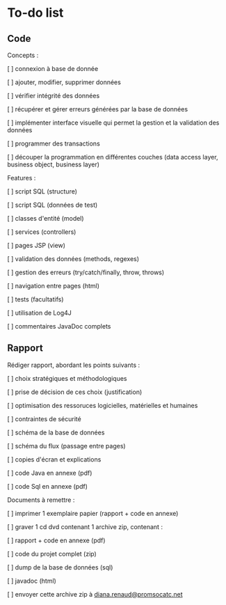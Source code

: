 # To-do list

## Code

Concepts :

[ ] connexion à base de donnée

[ ] ajouter, modifier, supprimer données

[ ] vérifier intégrité des données

[ ] récupérer et gérer erreurs générées par la base de données

[ ] implémenter interface visuelle qui permet la gestion et la validation des données

[ ] programmer des transactions

[ ] découper la programmation en différentes couches (data access layer, business object, business layer) 

Features :

[ ] script SQL (structure)

[ ] script SQL (données de test)

[ ] classes d'entité (model)

[ ] services (controllers)

[ ] pages JSP (view)

[ ] validation des données (methods, regexes)

[ ] gestion des erreurs (try/catch/finally, throw, throws)

[ ] navigation entre pages (html)

[ ] tests (facultatifs)

[ ] utilisation de Log4J

[ ] commentaires JavaDoc complets

## Rapport

Rédiger rapport, abordant les points suivants :

[ ] choix stratégiques et méthodologiques

[ ] prise de décision de ces choix (justification)

[ ] optimisation des ressoruces logicielles, matérielles et humaines

[ ] contraintes de sécurité

[ ] schéma de la base de données

[ ] schéma du flux (passage entre pages)

[ ] copies d'écran et explications

[ ] code Java en annexe (pdf)

[ ] code Sql en annexe (pdf)

Documents à remettre :

[ ] imprimer 1 exemplaire papier (rapport + code en annexe)

[ ] graver 1 cd dvd contenant 1 archive zip, contenant :

[ ] rapport + code en annexe (pdf)

[ ] code du projet complet (zip)

[ ] dump de la base de données (sql)

[ ] javadoc (html)

[ ] envoyer cette archive zip à [diana.renaud@promsocatc.net](mailto:diana.renaud@promsocatc.net)
